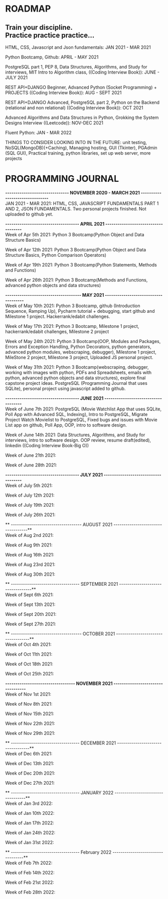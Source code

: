 # ROADMAP

## Train your discipline. </br> Practice practice practice...

HTML, CSS, Javascript and Json fundamentals: JAN 2021 - MAR 2021


Python Bootcamp, Github: APRIL - MAY 2021


PostgreSQL part 1, PEP 8, Data Structures, Algorithms, and Study for interviews, MIT Intro to Algorithm class, ((Coding Interview Book)): JUNE - JULY 2021


REST API+DJANGO Beginner, Advanced Python (Socket Programming) + PROJECTS ((Coding Interview Book)): AUG - SEPT 2021


REST API+DJANGO Advanced, PostgreSQL part 2, Python on the Backend (relational and non relational) ((Coding Interview Book)): OCT 2021


Advanced Algorithms and Data Structures in Python, Grokking the System Designs Interview ((Leetcode)): NOV-DEC 2021


Fluent Python: JAN - MAR 2022


THINGS TO CONSIDER LOOKING INTO IN THE FUTURE: unit testing, NoSQL(MongoDB)(+Caching), Managing hosting, GUI (Tkinter), PGAdmin (SQL GUI), Practical training, python libraries, set up web server, more projects


# PROGRAMMING JOURNAL

**------------------------------- NOVEMBER 2020 - MARCH 2021 -------------------------------** </br>
JAN 2021 - MAR 2021: HTML, CSS, JAVASCRIPT FUNDAMENTALS PART 1 AND 2, JSON FUNDAMENTALS. Two personal projects finished. Not uploaded to github yet. 


**------------------------------------ APRIL 2021 ------------------------------------** </br>
Week of Apr 5th 2021: Python 3 Bootcamp(Python Object and Data Structure Basics)

Week of Apr 12th 2021: Python 3 Bootcamp(Python Object and Data Structure Basics, Python Comparison Operators)

Week of Apr 19th 2021: Python 3 Bootcamp(Python Statements, Methods and Functions)

Week of Apr 26th 2021: Python 3 Bootcamp(Methods and Functions, advanced python objects and data structures)


**------------------------------------- MAY 2021 -------------------------------------** </br>
Week of May 10th 2021: Python 3 Bootcamp, github (Introduction Sequence, Ramping Up), Pycharm tutorial + debugging, start github and Milestone 1 project. Hackerrank/edabit challenges.

Week of May 17th 2021: Python 3 Bootcamp, Milestone 1 project, hackerrank/edabit challenges, Milestone 2 project

Week of May 24th 2021: Python 3 Bootcamp(OOP, Modules and Packages, Errors and Exception Handling, Python Decorators, python generators, advanced python modules, webscraping, debugger), Milestone 1 project, MileStone 2 project, Milestone 3 project, Uploaded JS personal project.

Week of May 31th 2021: Python 3 Bootcamp(webscraping, debugger, working with images with python, PDFs and Spreadsheets, emails with python, advanced python objects and data structures), explore final capstone project ideas. PostgreSQL (Programming Journal that uses SQLite), personal project using javascript added to github.


**------------------------------------ JUNE 2021 ------------------------------------** </br>
Week of June 7th 2021: PostgreSQL (Movie Watchlist App that uses SQLite, Poll App with Advanced SQL, Indexing), Intro to PostgreSQL, Migrate Project Watch Movielist to PostgreSQL, Fixed bugs and issues with Movie List app on github, Poll App, OOP, intro to software design.

Week of June 14th 2021: Data Structures, Algorithms, and Study for interviews, intro to software design. OOP review, resume draft(edited), linkedin ((Coding Interview Book-Big O))

Week of June 21th 2021: 

Week of June 28th 2021: 


**------------------------------------ JULY 2021 ------------------------------------** </br>
Week of July 5th 2021: 

Week of July 12th 2021: 

Week of July 19th 2021: 

Week of July 26th 2021: 

**
----------------------------------- AUGUST 2021 -----------------------------------** </br>
Week of Aug 2nd 2021: 

Week of Aug 9th 2021: 

Week of Aug 16th 2021: 

Week of Aug 23rd 2021:

Week of Aug 30th 2021: 

**
---------------------------------- SEPTEMBER 2021 ----------------------------------** </br>
Week of Sept 6th 2021: 

Week of Sept 13th 2021: 

Week of Sept 20th 2021: 

Week of Sept 27th 2021: 

**
----------------------------------- OCTOBER 2021 -----------------------------------** </br>
Week of Oct 4th 2021: 

Week of Oct 11th 2021: 

Week of Oct 18th 2021: 

Week of Oct 25th 2021: 


**---------------------------------- NOVEMBER 2021 ----------------------------------** </br>
Week of Nov 1st 2021: 

Week of Nov 8th 2021: 

Week of Nov 15th 2021: 

Week of Nov 22th 2021:

Week of Nov 29th 2021:

**
---------------------------------- DECEMBER 2021 ----------------------------------** </br>
Week of Dec 6th 2021: 

Week of Dec 13th 2021: 

Week of Dec 20th 2021: 

Week of Dec 27th 2021: 

**
---------------------------------- JANUARY 2022 ----------------------------------** </br>
Week of Jan 3rd 2022:

Week of Jan 10th 2022:

Week of Jan 17th 2022:

Week of Jan 24th 2022:

Week of Jan 31st 2022:

**
---------------------------------- February 2022 ----------------------------------** </br>
Week of Feb 7th 2022:

Week of Feb 14th 2022:

Week of Feb 21st 2022:

Week of Feb 28th 2022: 































